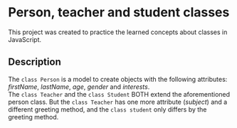 # Person, teacher and student classes
This project was created to practice the learned concepts about classes in JavaScript.

## Description
The `class Person` is a model to create objects with the following attributes: _firstName_, _lastName_, _age_, _gender_ and _interests_.
<br>
The `class Teacher` and the `class Student` BOTH extend the aforementioned person class. But the `class Teacher` has one more attribute (_subject_) and a different greeting method, and the `class student` only differs by the greeting method.
